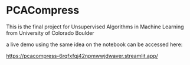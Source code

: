 # PCACompress
This is the final project for Unsupervised Algorithms in Machine Learning from University of Colorado Boulder

a live demo using the same idea on the notebook can be accessed here:

https://pcacompress-6rqfxfqj42npmwwjdwaver.streamlit.app/
